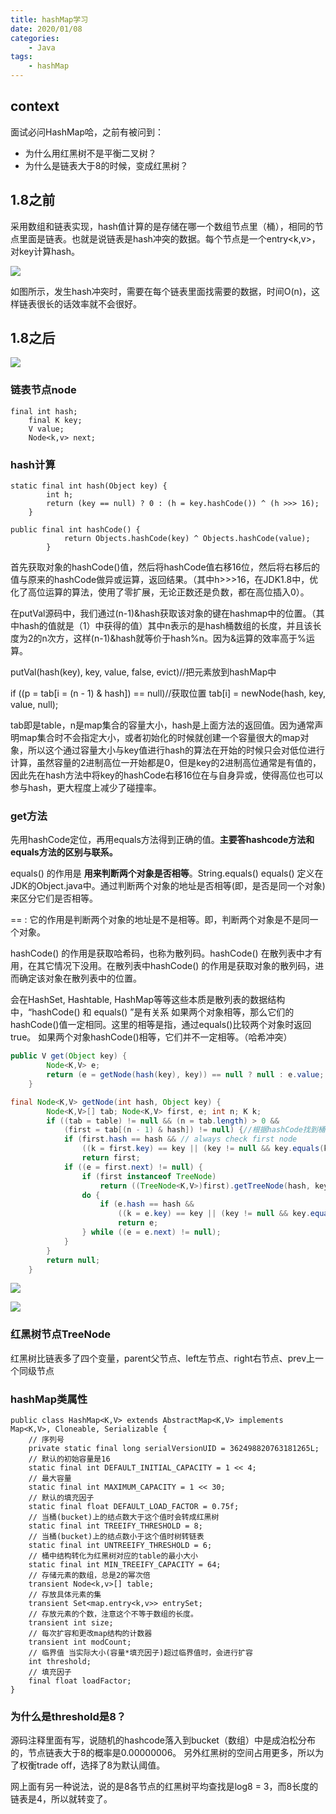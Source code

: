 ```yaml
---
title: hashMap学习
date: 2020/01/08
categories:
    - Java
tags:
    - hashMap
---
```


## context

面试必问HashMap哈，之前有被问到：

* 为什么用红黑树不是平衡二叉树？
* 为什么是链表大于8的时候，变成红黑树？

## 1.8之前

采用数组和链表实现，hash值计算的是存储在哪一个数组节点里（桶），相同的节点里面是链表。也就是说链表是hash冲突的数据。每个节点是一个entry<k,v>，对key计算hash。

![](https://pic.downk.cc/item/5e153d7076085c32895df883.jpg)

如图所示，发生hash冲突时，需要在每个链表里面找需要的数据，时间O(n)，这样链表很长的话效率就不会很好。

## 1.8之后

![](https://pic.downk.cc/item/5e153ea876085c32895e1af8.jpg)

### 链表节点node

```
final int hash;
    final K key;
    V value;
    Node<k,v> next;
 ```


### hash计算

```
static final int hash(Object key) {
        int h;
        return (key == null) ? 0 : (h = key.hashCode()) ^ (h >>> 16);
    }
    
public final int hashCode() {
            return Objects.hashCode(key) ^ Objects.hashCode(value);
        }
```

首先获取对象的hashCode()值，然后将hashCode值右移16位，然后将右移后的值与原来的hashCode做异或运算，返回结果。（其中h>>>16，在JDK1.8中，优化了高位运算的算法，使用了零扩展，无论正数还是负数，都在高位插入0）。

在putVal源码中，我们通过(n-1)&hash获取该对象的键在hashmap中的位置。（其中hash的值就是（1）中获得的值）其中n表示的是hash桶数组的长度，并且该长度为2的n次方，这样(n-1)&hash就等价于hash%n。因为&运算的效率高于%运算。

putVal(hash(key), key, value, false, evict)//把元素放到hashMap中

 if ((p = tab[i = (n - 1) & hash]) == null)//获取位置
        tab[i] = newNode(hash, key, value, null);


tab即是table，n是map集合的容量大小，hash是上面方法的返回值。因为通常声明map集合时不会指定大小，或者初始化的时候就创建一个容量很大的map对象，所以这个通过容量大小与key值进行hash的算法在开始的时候只会对低位进行计算，虽然容量的2进制高位一开始都是0，但是key的2进制高位通常是有值的，因此先在hash方法中将key的hashCode右移16位在与自身异或，使得高位也可以参与hash，更大程度上减少了碰撞率。

### get方法

先用hashCode定位，再用equals方法得到正确的值。**主要答hashcode方法和equals方法的区别与联系。**

equals() 的作用是 **用来判断两个对象是否相等**。String.equals()
equals() 定义在JDK的Object.java中。通过判断两个对象的地址是否相等(即，是否是同一个对象)来区分它们是否相等。

== : 它的作用是判断两个对象的地址是不是相等。即，判断两个对象是不是同一个对象。

hashCode() 的作用是获取哈希码，也称为散列码。hashCode() 在散列表中才有用，在其它情况下没用。在散列表中hashCode() 的作用是获取对象的散列码，进而确定该对象在散列表中的位置。

会在HashSet, Hashtable, HashMap等等这些本质是散列表的数据结构中，“hashCode() 和 equals() ”是有关系
如果两个对象相等，那么它们的hashCode()值一定相同。这里的相等是指，通过equals()比较两个对象时返回true。
如果两个对象hashCode()相等，它们并不一定相等。（哈希冲突）

```java
public V get(Object key) {
        Node<K,V> e;
        return (e = getNode(hash(key), key)) == null ? null : e.value;
    }

final Node<K,V> getNode(int hash, Object key) {
        Node<K,V>[] tab; Node<K,V> first, e; int n; K k;
        if ((tab = table) != null && (n = tab.length) > 0 &&
            (first = tab[(n - 1) & hash]) != null) {//根据hashCode找到桶位置
            if (first.hash == hash && // always check first node
                ((k = first.key) == key || (key != null && key.equals(k))))
                return first;
            if ((e = first.next) != null) {
                if (first instanceof TreeNode)
                    return ((TreeNode<K,V>)first).getTreeNode(hash, key);
                do {
                    if (e.hash == hash &&
                        ((k = e.key) == key || (key != null && key.equals(k))))
                        return e;
                } while ((e = e.next) != null);
            }
        }
        return null;
    }
```

![](https://pic.downk.cc/item/5e154fcf76085c3289600fb2.jpg)

![](https://pic.downk.cc/item/5e15507676085c3289601fb6.jpg)



### 红黑树节点TreeNode

红黑树比链表多了四个变量，parent父节点、left左节点、right右节点、prev上一个同级节点

### hashMap类属性

```
public class HashMap<K,V> extends AbstractMap<K,V> implements Map<K,V>, Cloneable, Serializable {
    // 序列号
    private static final long serialVersionUID = 362498820763181265L;    
    // 默认的初始容量是16
    static final int DEFAULT_INITIAL_CAPACITY = 1 << 4;   
    // 最大容量
    static final int MAXIMUM_CAPACITY = 1 << 30; 
    // 默认的填充因子
    static final float DEFAULT_LOAD_FACTOR = 0.75f;
    // 当桶(bucket)上的结点数大于这个值时会转成红黑树
    static final int TREEIFY_THRESHOLD = 8; 
    // 当桶(bucket)上的结点数小于这个值时树转链表
    static final int UNTREEIFY_THRESHOLD = 6;
    // 桶中结构转化为红黑树对应的table的最小大小
    static final int MIN_TREEIFY_CAPACITY = 64;
    // 存储元素的数组，总是2的幂次倍
    transient Node<k,v>[] table; 
    // 存放具体元素的集
    transient Set<map.entry<k,v>> entrySet;
    // 存放元素的个数，注意这个不等于数组的长度。
    transient int size;
    // 每次扩容和更改map结构的计数器
    transient int modCount;   
    // 临界值 当实际大小(容量*填充因子)超过临界值时，会进行扩容
    int threshold;
    // 填充因子
    final float loadFactor;
}
```

### 为什么是threshold是8？

源码注释里面有写，说随机的hashcode落入到bucket（数组）中是成泊松分布的，节点链表大于8的概率是0.00000006。
另外红黑树的空间占用更多，所以为了权衡trade off，选择了8为默认阈值。

网上面有另一种说法，说的是8各节点的红黑树平均查找是log8 = 3，而8长度的链表是4，所以就转变了。



